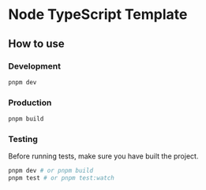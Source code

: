 # Node TypeScript Template

## How to use

### Development

```bash
pnpm dev
```

### Production

```bash
pnpm build
```

### Testing

Before running tests, make sure you have built the project.

```bash
pnpm dev # or pnpm build
pnpm test # or pnpm test:watch
```
